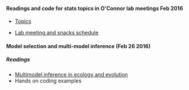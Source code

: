 #### Readings and code for stats topics in O'Connor lab meetings Feb 2016

* [Topics](https://docs.google.com/document/d/13LApRGq60fpOACvnyy-7cdIh8fUdwUnQF_SrwVIdfpQ/edit)

* [Lab meeting and snacks schedule](https://docs.google.com/spreadsheets/d/17i1rrIFXtNzNtfHWnU0oUEv6krT00ESgY-p7qn7VxcA/edit#gid=0)

#### Model selection and multi-model inference (Feb 26 2016)

##### Readings

* [Multimodel inference in ecology and evolution](http://onlinelibrary.wiley.com/doi/10.1111/j.1420-9101.2010.02210.x/full)
* Hands on coding examples

